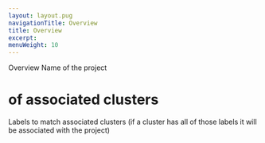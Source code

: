 ```yaml
---
layout: layout.pug
navigationTitle: Overview
title: Overview
excerpt:
menuWeight: 10
---
```

Overview
Name of the project
# of associated clusters
Labels to match associated clusters (if a cluster has all of those labels it will be associated with the project)
